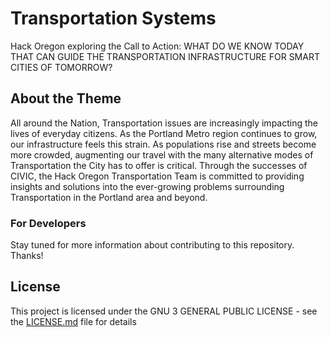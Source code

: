# Transportation Systems

Hack Oregon exploring the Call to Action: WHAT DO WE KNOW TODAY THAT CAN GUIDE THE TRANSPORTATION INFRASTRUCTURE FOR SMART CITIES OF TOMORROW?

## About the Theme

All around the Nation, Transportation issues are increasingly impacting the lives of everyday citizens. As the Portland Metro region continues to grow, our infrastructure feels this strain. As populations rise and streets become more crowded, augmenting our travel with the many alternative modes of Transportation the City has to offer is critical. Through the successes of CIVIC, the Hack Oregon Transportation Team is committed to providing insights and solutions into the ever-growing problems surrounding Transportation in the Portland area and beyond.

### For Developers

Stay tuned for more information about contributing to this repository. Thanks!


## License

This project is licensed under the GNU 3 GENERAL PUBLIC LICENSE - see the [LICENSE.md](LICENSE.md) file for details
